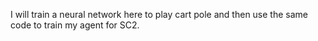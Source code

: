 I will train a neural network here to play cart pole and then use the same code to train my agent for SC2.
